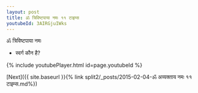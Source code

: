 ```yaml
---
layout: post
title: ॐ त्रिविष्टपाया नमः ११ टाइम्स
youtubeId: 3AIRGjuIWks
---
```

 
 
 ॐ त्रिविष्टपाया नमः  
 
 -  स्वर्ग कौन है? 
 
  
 
  
 
 
 
 
 
 


{% include youtubePlayer.html id=page.youtubeId %}
 
[Next]({{ site.baseurl }}{% link  split2/_posts/2015-02-04-ॐ अव्यक्ताय नमः ११ टाइम्स.md%})
 
